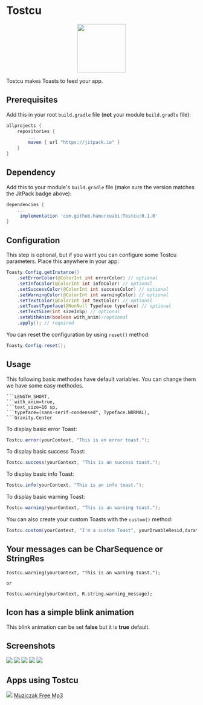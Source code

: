 # Tostcu

<div align="center">
	<img src="https://downloader.disk.yandex.ru/preview/25d00295526f8a7aa36bfd56cfd033621600a16a7e49ebdd3ce86b6f8714498a/5c111576/jo1RqTg1tVw_8ETCesvFHVaffrEMkgTKijd9gg60fvycEl6zrIQbD2ZnS7DP6a4rk4Kt8hXkQDv86zIGKzedsA%3D%3D?uid=0&filename=tostcu.png&disposition=inline&hash=&limit=0&content_type=image%2Fpng&tknv=v2&size=2048x2048" width="128">
</div>

Tostcu makes Toasts to feed your app.

## Prerequisites

Add this in your root `build.gradle` file (**not** your module `build.gradle` file):

```gradle
allprojects {
	repositories {
		...
		maven { url "https://jitpack.io" }
	}
}
```

## Dependency

Add this to your module's `build.gradle` file (make sure the version matches the JitPack badge above):

```gradle
dependencies {
	...
	 implementation 'com.github.hamurcuabi:Tostcu:0.1.0'
}
```

## Configuration

This step is optional, but if you want you can configure some Tostcu parameters. Place this anywhere in your app:

```java
Toasty.Config.getInstance()
    .setErrorColor(@ColorInt int errorColor) // optional
    .setInfoColor(@ColorInt int infoColor) // optional
    .setSuccessColor(@ColorInt int successColor) // optional
    .setWarningColor(@ColorInt int warningColor) // optional
    .setTextColor(@ColorInt int textColor) // optional
    .setToastTypeface(@NonNull Typeface typeface) // optional
    .setTextSize(int sizeInSp) // optional
    .setWithAnim(boolean with_anim)//optional
    .apply(); // required
```

You can reset the configuration by using `reset()` method:

```java
Toasty.Config.reset();
```

## Usage
This following basic methodes have default variables. You can change them we have some easy methodes.
```
```LENGTH_SHORT, 
```with_anim=true,
```text_size=16 sp, 
```typeface=(sans-serif-condensed", Typeface.NORMAL),
```Gravity.Center
```

To display basic error Toast:

``` java
Tostcu.error(yourContext, "This is an error toast.");
```

To display basic success Toast:

``` java
Tostcu.success(yourContext, "This is an success toast.");
```
To display basic info Toast:

``` java
Tostcu.info(yourContext, "This is an info toast.");
```
To display basic warning Toast:

``` java
Tostcu.warning(yourContext, "This is an warning toast.");
```

You can also create your custom Toasts with the `custom()` method:
``` java
Tostcu.custom(yourContext, "I'm a custom Toast", yourDrwableResid,duration, bg_color, gravity, with_anim,typeface,text_size);
```

## Your messages can be CharSequence or StringRes 

``` example
Tostcu.warning(yourContext, "This is an warning toast.");

or

Tostcu.warning(yourContext, R.string.warning_message);
```

## Icon has a simple blink animation

This blink animation can be set <b>false</b> but it is <b>true</b> default.

## Screenshots


<img src="https://downloader.disk.yandex.ru/preview/d0e007cb7f5bf7f8ac42aa557c07cfd7657bad561bff56522dca006f92f50a6f/5c112215/Sn-_hX-GM0j6GZJgKYIfoVs3MJ95Rs6osfHdJl3co2FOZ_PsZ2j1BvaMjz5UyVOm_bHVFZxU3zc2Ioav2C-aEw%3D%3D?uid=0&filename=5.JPG&disposition=inline&hash=&limit=0&content_type=image%2Fjpeg&tknv=v2&size=2048x2048" style="max-width:100%;"/>
<img src="https://downloader.disk.yandex.ru/preview/2e92f6997dc079037b62edb4d0bbcfcfcbf018284a330d5da50e17ab1a31ac5a/5c112260/dnd0AOowkYzxu2LiACJjgVs3MJ95Rs6osfHdJl3co2FctKEry-iYIUpEGTP_fMr7owVfuas8qZuShpYmcqCPDQ%3D%3D?uid=0&filename=4.JPG&disposition=inline&hash=&limit=0&content_type=image%2Fjpeg&tknv=v2&size=XXXL&crop=0" style="max-width:100%;"/>
<img src="https://downloader.disk.yandex.ru/preview/76767e9fc2fa2408c0089adad4c6ac495cbe313d74d4ebd3f8b51210a8b5454d/5c1122b6/7iuKXmPG8hjAOPu3OxD4-OVQ3uoHcYykeR39cLsUbcNvtUr4ypeDRNrWO_sVT3o6C_2jTvFjZNy3C9-VAPNj7A%3D%3D?uid=0&filename=3.JPG&disposition=inline&hash=&limit=0&content_type=image%2Fjpeg&tknv=v2&size=XXXL&crop=0" style="max-width:100%;"/>
<img src="https://downloader.disk.yandex.ru/preview/a11c0144beb870d763d5295bef0b6bae6fd68feb0ed55af907ee526a86b49762/5c1122d6/dKxCqMMhivanSzHzKplhEuVQ3uoHcYykeR39cLsUbcPgHhzBeObrUZi9GjJaw0PExOB2qzWgCbCFa5uQOMSUlQ%3D%3D?uid=0&filename=1.JPG&disposition=inline&hash=&limit=0&content_type=image%2Fjpeg&tknv=v2&size=XXXL&crop=0" style="max-width:100%;"/>
<img src="https://downloader.disk.yandex.ru/preview/f8aa06774dfad545b0189d4096a8abf945eee0d721675242efd27ebb74263e4f/5c1122ec/ohyhuJdaiSvJ8ig0RgmEL-VQ3uoHcYykeR39cLsUbcM6yVZOhshEEyPidufAtKJ3jCt4EHcevMZ0KCL_lKwczA%3D%3D?uid=0&filename=2.JPG&disposition=inline&hash=&limit=0&content_type=image%2Fjpeg&tknv=v2&size=XXXL&crop=0" style="max-width:100%;"/>




Apps using Tostcu
--
<img src="https://lh3.googleusercontent.com/kkjF6Owgj0SOPD2qX5cUYV8cNCc4Mo-tM7me3aPwzh1Mn7ABP0nF1-WyQyGQ4ssOXA=s180-rw" />
<a href="https://play.google.com/store/apps/details?id=com.emrehmrc.musicapp">Muziczak Free Mp3</a>

	
      
